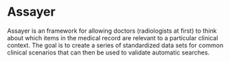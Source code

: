 Assayer
=======

Assayer is an framework for allowing doctors (radiologists at first) to think about which items in the medical record are relevant to a particular clinical context. The goal is to create a series of standardized data sets for common clinical scenarios that can then be used to validate automatic searches.
